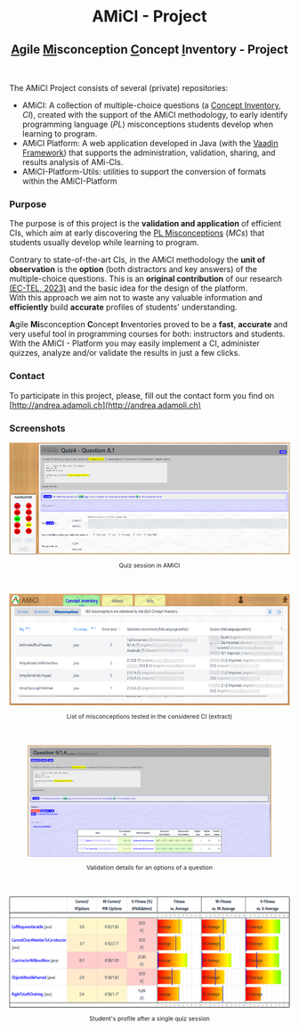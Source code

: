 # <center>AMiCI - Project</center>
## <center><u>A</u>gile <u>Mi</u>sconception <u>C</u>oncept <u>I</u>nventory - Project</center>

<br>

The AMiCI Project consists of several (private) repositories:
- AMiCI: A collection of multiple-choice questions (a [Concept Inventory](https://en.wikipedia.org/wiki/Concept_inventory), *CI*), created with the support of the AMiCI methodology, to early identify programming language (*PL*) misconceptions students develop when learning to program.
- AMiCI Platform: A web application developed in Java (with the [Vaadin Framework](https://vaadin.com/)) that supports the administration, validation, sharing, and results analysis of AMi-CIs.
- AMiCI-Platform-Utils: utilities to support the conversion of formats within the AMiCI-Platform

### Purpose
The purpose is of this project is the **validation and application** of efficient CIs, which aim at early discovering the [PL Misconceptions](https://progmiscon.org) (*MCs*) that students usually develop while learning to program. 

Contrary to state-of-the-art CIs, in the AMiCI methodology  the **unit of observation** is the **option** (both distractors and key answers) of the multiple-choice questions. This is an **original contribution** of our research [(EC-TEL, 2023)](https://link.springer.com/chapter/10.1007/978-3-031-42682-7_1) and the basic idea for the design of the platform. <br>
With this approach we aim not to waste any valuable information and **efficiently** build **accurate** profiles of students' understanding.

**A**gile **Mi**sconception **C**oncept **I**nventories proved to be a **fast**, **accurate** and very useful tool in programming courses for both: instructors and students. <br>
With the AMiCI - Platform you may easily implement a CI, administer quizzes, analyze and/or validate the results in just a few clicks.

### Contact
To participate in this project, please, fill out the contact form you find on [http://andrea.adamoli.ch](http://andrea.adamoli.ch)

### Screenshots

<center>
<img src="./quizSession.png?raw=true" height="200px">
<p style="font-size:8pt">Quiz session in AMiCI</p>
<br/><br/>

<img src="./misconceptionView.png?raw=true" height="200px">
<p style="font-size:8pt">List of misconceptions tested in the considered CI (extract)</p>
<br/><br/>

<img src="./questionDetails.png?raw=true" height="200px">
<p style="font-size:8pt">Validation details for an options of a question</p>
<br/><br/>

<img src="./studentprofile.png?raw=true" height="200px">
<p style="font-size:8pt">Student's profile after a single quiz session</p>

</center>
